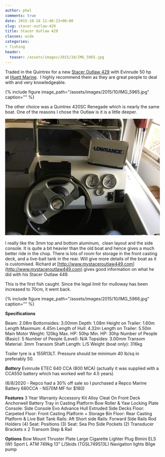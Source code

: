 ```yaml
---
author: phwl
comments: true
date: 2015-10-18 11:40:23+00:00
slug: stacer-outlaw-429
title: Stacer Outlaw 429
classes: wide
categories:
- fishing
header:
  teaser: /assets/images/2015/10/IMG_5965.jpg
---
```


Traded in the Quintrex for a new [Stacer Outlaw 429](http://www.stacer.com.au/Aluminium-Boat-Range1/429OutlawSideConsole?Particulars=429%20Outlaw%20Side%20Console) with Evinrude 50 hp at [Huett Marine](http://www.huettmarine.com.au/).  I highly recommend them as they are great people to deal with and very knowledgeable.

{% include figure image_path="/assets/images/2015/10/IMG_5965.jpg" caption="" %}

<!-- more -->

The other choice was a Quintrex 420SC Renegade which is nearly the same boat. One of the reasons I chose the Outlaw is it is a little deeper.

![](/assets/images/2018/08/img_1854.jpg)

I really like the 3mm top and bottom aluminum,  clean layout and the side console. It is quite a bit heavier than the old boat and hence gives a much better ride in the chop. There is lots of room for storage in the front casting deck, and a live-bait tank in the rear. Will give more details of the boat as it is customised. Richard at [http://www.mystaceroutlaw449.com](http://www.mystaceroutlaw449.com) gives good information on what he did with his Stacer Outlaw 449.

This is the first fish caught. Since the legal limit for mulloway has been increased to 70cm, it went back.

{% include figure image_path="/assets/images/2015/10/IMG_5966.jpg" caption="" %}

**Specifications**

Beam: 2.08m Bottomsides: 3.00mm Depth: 1.08m Height on Trailer: 1.60m Length Maximum: 4.45m Length of Hull: 4.32m Length on Trailer: 5.50m Main Motor Weight: 120kg Max. HP: 50hp Min. HP: 30hp Number of People (Basic): 5 Number of People (Level): N/A Topsides: 3.00mm Transom Material: 3mm Transom Shaft Length: L/S Weight (boat only): 316kg

Trailer tyre is a 155R13LT. Pressure should be minimum 40 lb/sq in preferably 50.

***Battery***
Evinrude ETEC 640 CCA (800 MCA) (actually it was supplied with a CCA550 battery which has worked well for 4.5 years)

(6/8/2020 - Repco had a 30% off sale so I purchased a Repco Marine Battery 680CCA - NS70M MF for $180)

**Features**
3 Year Warranty Accessory Kit Alloy Cleat On Front Deck Anchorwell Battery Tray in Casting Platform Bow Roller & Yaw Locking Plate Console: Side Console Evo Advance Hull Extruded Side Decks Floor: Carpeted Floor: Front Casting Platform + Storage Bin Floor: Rear Casting Platform & Live Bait Tank Rails: Aft Short side Rails: Forward Side Rails Rod Holders (4) Seat: Positions (3) Seat: Sea Pro Side Pockets (2) Transducer Brackets x 2 Transom Step & Rail

**Options**
Bow Mount Thruster Plate Large Cigarette Lighter Plug Bimini ELS (W) Sport L ATM 749kg 13" L/Skids (TGSL749S13L) Navigation lights Bilge pump

